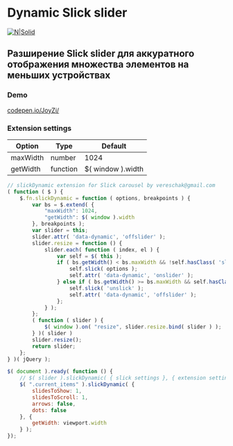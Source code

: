 # Dynamic Slick slider
[![N|Solid](http://kenwheeler.github.io/slick/img/slick.gif)](http://kenwheeler.github.io/slick/)

## Разширение Slick slider для аккуратного отображения множества элементов на меньших устройствах

### Demo 
[codepen.io/JoyZi/](https://codepen.io/JoyZi/pen/LygBgr)

### Extension settings

Option | Type | Default 
------ | ---- | ------- 
maxWidth | number | 1024 
getWidth | function | $( window ).width 


```javascript
// slickDynamic extension for Slick carousel by vereschak@gmail.com
( function ( $ ) {
    $.fn.slickDynamic = function ( options, breakpoints ) {
        var bs = $.extend( {
            "maxWidth": 1024,
            "getWidth": $( window ).width
        }, breakpoints );
        var slider = this;
        slider.attr( 'data-dynamic', 'offslider' );
        slider.resize = function () {
            slider.each( function ( index, el ) {
                var self = $( this );
                if ( bs.getWidth() < bs.maxWidth && !self.hasClass( 'slick-slider' ) ) {
                    self.slick( options );
                    self.attr( 'data-dynamic', 'onslider' );
                } else if ( bs.getWidth() >= bs.maxWidth && self.hasClass( 'slick-slider' ) ) {
                    self.slick( 'unslick' );
                    self.attr( 'data-dynamic', 'offslider' );
                };
            } );
        };
        ( function ( slider ) {
            $( window ).on( "resize", slider.resize.bind( slider ) );
        } )( slider )
        slider.resize();
        return slider;
    };
} )( jQuery );

$( document ).ready( function () {
    // $( slider ).slickDynamic( { slick settings }, { extension settings } );
    $( ".current_items" ).slickDynamic( { 
        slidesToShow: 1,
        slidesToScroll: 1,
        arrows: false,
        dots: false
    }, {
        getWidth: viewport.width
    } );
});
```

